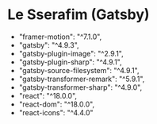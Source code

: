 # Le Sserafim (Gatsby)

- "framer-motion": "^7.1.0",
- "gatsby": "^4.9.3",
- "gatsby-plugin-image": "^2.9.1",
- "gatsby-plugin-sharp": "^4.9.1",
- "gatsby-source-filesystem": "^4.9.1",
- "gatsby-transformer-remark": "^5.9.1",
- "gatsby-transformer-sharp": "^4.9.0",
- "react": "^18.0.0",
- "react-dom": "^18.0.0",
- "react-icons": "^4.4.0"
